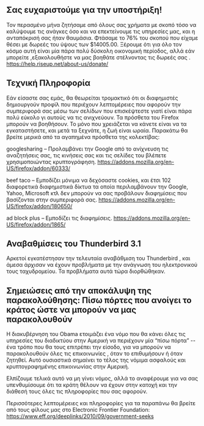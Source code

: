 ## Σας ευχαριστούμε για την υποστήριξη!

Τον περασμένο μήνα ζητήσαμε από όλους σας χρήματα με σκοπό τόσο να καλύψουμε τις ανάγκες όσο και να επεκτείνουμε τις υπηρεσίες μας, και η ανταπόκρισή σας ήταν θαυμάσια. Φτάσαμε το 76% του σκοπού που είχαμε θέσει με δωρεές του ύψους των $14005.00. Ξέρουμε ότι για όλο τον κόσμο αυτή είναι μία πάρα πολύ δύσκολη οικονομική περίοδος, αλλά εάν μπορείτε ,εξακολουθήστε να μας βοηθάτε στέλνοντας τις δωρεές σας . https://help.riseup.net/about-us/donate/


## Τεχνική Πληροφορία

Εάν είσαστε σας εμάς, θα θεωρείται τρομακτικό ότι οι διαφημιστές δημιουργούν προφίλ που περιέχουν λεπτομέρειες που αφορούν την συμπεριφορά σας μέσω των σελίδων που επισκέψτεστε γιατί είναι πάρα πολύ εύκολο γι αυτούς να τις ανιχνεύουν. Τα πρόσθετα του Firefox μπορούν να βοηθήσουν. Το μόνο που χρειάζεται να κάνετε είναι να τα εγκαταστήσετε, και μετά τα ξεχνάτε, η ζωή είναι ωραία. Παρακάτω θα βρείτε μερικά από τα αγαπημένα πρόσθετα της κολεκτίβας:

googlesharing – Προλαμβάνει την Google από το ανίχνευση τις αναζητήσεις σας, τις κινήσεις σας και τις σελίδες του βλέπετε χρησιμοποιώντας κρυπτογράφηση. https://addons.mozilla.org/en-US/firefox/addon/60333/

beef taco – Εμποδίζει μόνιμα να δεχόσαστε cookies, και έτσι 102 διαφορετικά διαφημιστικά δίκτυα τα οποία περιλαμβάνουν την Google, Yahoo, Microsoft κτλ δεν μπορούν να σας προβάλουν διαφημίσεις που βασίζονται στην συμπεριφορά σας.
https://addons.mozilla.org/en-US/firefox/addon/180650/

ad block plus – Εμποδίζει τις διαφημίσεις. https://addons.mozilla.org/en-US/firefox/addon/1865/


## Αναβαθμίσεις του Thunderbird 3.1

Αρκετοί εγκατέστησαν την τελευταία αναβάθμιση του Thunderbird , και άμεσα άρχισαν να έχουν προβλήματα με την ανάγνωση του ηλεκτρονικού τους ταχυδρομείου. Τα προβλήματα αυτά τώρα διορθώθηκαν.


## Σημειώσεις από την αποκάλυψη της παρακολούθησης: Πίσω πόρτες που ανοίγει το κράτος ώστε να μπορούν να μας παρακολουθούν

Η διακυβέρνηση του Obama ετοιμάζει ένα νόμο που θα κάνει όλες τις υπηρεσίες του διαδικτύου στην Αμερική να περιέχουν μία “πίσω πόρτα” -- ένα τρόπο που θα τους επιτρέπει την είσοδο, για να μπορούν να παρακολουθούν όλες τις επικοινωνίες , όταν το επιθυμήσουν ή όταν ζητηθεί. Αυτό ουσιαστικά σημαίνει το τέλος της νόμιμα ασφαλούς και κρυπτογραφημένης επικοινωνίας στην Αμερική.

Ελπίζουμε τελικά αυτό να μη γίνει νόμος, αλλά το αναφέρουμε για να σας υπενθυμίσουμε ότι τα κράτη θέλουν να έχουν στην κατοχή και την διάθεσή τους όλες τις πληροφορίες που σας αφορούν.

Περισσότερες λεπτομέρειες και πληροφορίες για τα παραπάνω θα βρείτε από τους φίλους μας στο Electronic Frontier Foundation: https://www.eff.org/deeplinks/2010/09/government-seeks
